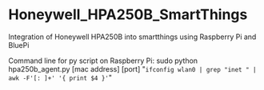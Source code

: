 # Honeywell_HPA250B_SmartThings
Integration of Honeywell HPA250B into smartthings using Raspberry Pi and BluePi


Command line for py script on Raspberry Pi: sudo python hpa250b_agent.py [mac address] [port] "`ifconfig wlan0 | grep "inet " | awk -F'[: ]+' '{ print $4 }'`"

